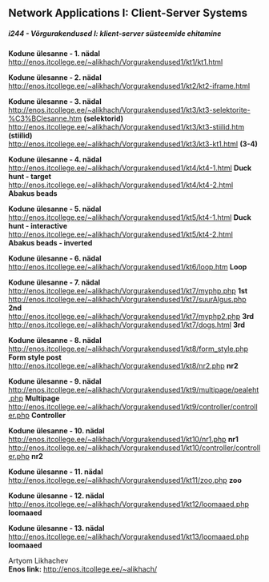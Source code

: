 <h2>Network Applications I: Client-Server Systems</h2>
<h5><em>i244 - Võrgurakendused I: klient-server süsteemide ehitamine</em></h5>

<b>Kodune ülesanne - 1. nädal</b><br>
http://enos.itcollege.ee/~alikhach/Vorgurakendused1/kt1/kt1.html

<b>Kodune ülesanne - 2. nädal</b><br>
http://enos.itcollege.ee/~alikhach/Vorgurakendused1/kt2/kt2-iframe.html

<b>Kodune ülesanne - 3. nädal</b><br>
http://enos.itcollege.ee/~alikhach/Vorgurakendused1/kt3/kt3-selektorite-%C3%BClesanne.htm    <b>(selektorid)</b><br>
http://enos.itcollege.ee/~alikhach/Vorgurakendused1/kt3/kt3-stiilid.htm      <b>(stiilid)</b><br>
http://enos.itcollege.ee/~alikhach/Vorgurakendused1/kt3/kt3-kt1.html       <b>(3-4)</b> <br>

<b>Kodune ülesanne - 4. nädal</b><br>
http://enos.itcollege.ee/~alikhach/Vorgurakendused1/kt4/kt4-1.html     <b>Duck hunt - target</b><br>
http://enos.itcollege.ee/~alikhach/Vorgurakendused1/kt4/kt4-2.html       <b>Abakus beads</b> <br>

<b>Kodune ülesanne - 5. nädal</b><br>
http://enos.itcollege.ee/~alikhach/Vorgurakendused1/kt5/kt4-1.html     <b>Duck hunt - interactive</b><br>
http://enos.itcollege.ee/~alikhach/Vorgurakendused1/kt5/kt4-2.html       <b>Abakus beads - inverted</b> <br>

<b>Kodune ülesanne - 6. nädal</b><br>
http://enos.itcollege.ee/~alikhach/Vorgurakendused1/kt6/loop.htm       <b>Loop</b><br>

<b>Kodune ülesanne - 7. nädal</b><br>
http://enos.itcollege.ee/~alikhach/Vorgurakendused1/kt7/myphp.php       <b>1st</b><br>
http://enos.itcollege.ee/~alikhach/Vorgurakendused1/kt7/suurAlgus.php   <b>2nd</b><br>
http://enos.itcollege.ee/~alikhach/Vorgurakendused1/kt7/myphp2.php      <b>3rd</b><br>
http://enos.itcollege.ee/~alikhach/Vorgurakendused1/kt7/dogs.html       <b>3rd</b><br>

<b>Kodune ülesanne - 8. nädal</b><br>
http://enos.itcollege.ee/~alikhach/Vorgurakendused1/kt8/form_style.php      <b>Form style post</b><br>
http://enos.itcollege.ee/~alikhach/Vorgurakendused1/kt8/nr2.php             <b>nr2</b><br>

<b>Kodune ülesanne - 9. nädal</b><br>
http://enos.itcollege.ee/~alikhach/Vorgurakendused1/kt9/multipage/pealeht.php      <b>Multipage</b><br>
http://enos.itcollege.ee/~alikhach/Vorgurakendused1/kt9/controller/controller.php  <b>Controller</b><br>

<b>Kodune ülesanne - 10. nädal</b><br>
http://enos.itcollege.ee/~alikhach/Vorgurakendused1/kt10/nr1.php     <b>nr1</b><br>
http://enos.itcollege.ee/~alikhach/Vorgurakendused1/kt10/controller/controller.php   <b>nr2</b><br>

<b>Kodune ülesanne - 11. nädal</b><br>
http://enos.itcollege.ee/~alikhach/Vorgurakendused1/kt11/zoo.php    <b>zoo</b><br>

<b>Kodune ülesanne - 12. nädal</b><br>
http://enos.itcollege.ee/~alikhach/Vorgurakendused1/kt12/loomaaed.php    <b>loomaaed</b><br>

<b>Kodune ülesanne - 13. nädal</b><br>
http://enos.itcollege.ee/~alikhach/Vorgurakendused1/kt13/loomaaed.php    <b>loomaaed</b><br>

Artyom Likhachev<br>
<b>Enos link:</b> http://enos.itcollege.ee/~alikhach/
